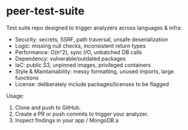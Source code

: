 # peer-test-suite

Test suite repo designed to trigger analyzers across languages & infra:
- Security: secrets, SSRF, path traversal, unsafe deserialization
- Logic: missing null checks, inconsistent return types
- Performance: O(n^2), sync I/O, unbatched DB calls
- Dependency: vulnerable/outdated packages
- IaC: public S3, unpinned images, privileged containers
- Style & Maintainability: messy formatting, unused imports, large functions
- License: deliberately include packages/licenses to be flagged

Usage:
1. Clone and push to GitHub.
2. Create a PR or push commits to trigger your analyzer.
3. Inspect findings in your app / MongoDB.a
